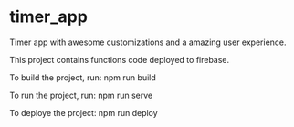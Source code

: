 # timer_app

Timer app with awesome customizations and a amazing user experience.

This project contains functions code deployed to firebase.

To build the project, run:
npm run build

To run the project, run:
npm run serve

To deploye the project:
npm run deploy